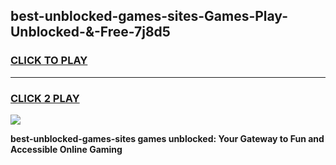 
## best-unblocked-games-sites-Games-Play-Unblocked-&-Free-7j8d5
<h3>
<a href="https://premium76.site?title=best-unblocked-games-sites&ref=24A">CLICK TO PLAY</a></h3>
<hr>

<h3>
<a href="https://premium76.site?title=best-unblocked-games-sites&ref=24A">CLICK 2 PLAY</a>
  
</h3>

<a href="https://premium76.site?title=best-unblocked-games-sites&ref=24A"><img src="https://clearcache.store/games.png"></a>


**best-unblocked-games-sites games unblocked: Your Gateway to Fun and Accessible Online Gaming**
